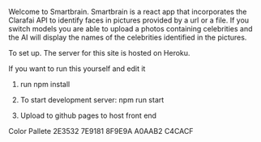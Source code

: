 Welcome to Smartbrain. 
Smartbrain is a react app that incorporates the Clarafai API to identify faces in pictures provided by a url or a file.
If you switch models you are able to upload a photos containing celebrities and the AI will display the names of the celebrities identified in the pictures.

To set up.
The server for this site is hosted on Heroku.

If you want to run this yourself and edit it

1. run npm install

2. To start development server: npm run start

3. Upload to github pages to host front end



Color Pallete
2E3532
7E9181
8F9E9A
A0AAB2
C4CACF


